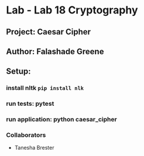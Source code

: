 # Lab - Lab 18 Cryptography
## Project: Caesar Cipher
## Author: Falashade Greene


## Setup:

### install nltk `pip install nlk`
### run tests: pytest
### run application: python caesar_cipher

### Collaborators 
- Tanesha Brester

